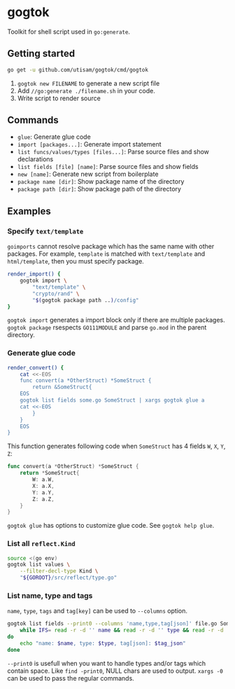 # gogtok

Toolkit for shell script used in `go:generate`.

## Getting started

```bash
go get -u github.com/utisam/gogtok/cmd/gogtok
```

1. `gogtok new FILENAME` to generate a new script file
2. Add `//go:generate ./filename.sh` in your code.
3. Write script to render source

## Commands

* `glue`: Generate glue code
* `import [packages...]`: Generate import statement
* `list funcs/values/types [files...]`: Parse source files and show declarations
* `list fields [file] [name]`: Parse source files and show fields
* `new [name]`: Generate new script from boilerplate
* `package name [dir]`: Show package name of the directory
* `package path [dir]`: Show package path of the directory

## Examples

### Specify `text/template`

`goimports` cannot resolve package which has the same name with other packages.
For example, `template` is matched with `text/template` and `html/template`,
then you must specify package.

```bash
render_import() {
    gogtok import \
        "text/template" \
        "crypto/rand" \
        "$(gogtok package path ..)/config"
}
```

`gogtok import` generates a import block only if there are multiple packages.
`gogtok package` rsespects `GO111MODULE` and parse `go.mod` in the parent directory.

### Generate glue code

```bash
render_convert() {
    cat <<-EOS
    func convert(a *OtherStruct) *SomeStruct {
        return &SomeStruct{
    EOS
    gogtok list fields some.go SomeStruct | xargs gogtok glue a
    cat <<-EOS
        }
    }
    EOS
}
```

This function generates following code when `SomeStruct` has 4 fields `W`, `X`, `Y`, `Z`:

```go
func convert(a *OtherStruct) *SomeStruct {
    return *SomeStruct{
        W: a.W,
        X: a.X,
        Y: a.Y,
        Z: a.Z,
    }
}
```

`gogtok glue` has options to customize glue code. See `gogtok help glue`.

### List all `reflect.Kind`

```bash
source <(go env)
gogtok list values \
    --filter-decl-type Kind \
    "${GOROOT}/src/reflect/type.go"
```

### List name, type and tags

`name`, `type`, `tags` and `tag[key]` can be used to `--columns` option.

```bash
gogtok list fields --print0 --columns 'name,type,tag[json]' file.go SomeStruct | \
    while IFS= read -r -d '' name && read -r -d '' type && read -r -d '' tag_json
do
    echo "name: $name, type: $type, tag[json]: $tag_json"
done
```

`--print0` is usefull when you want to handle types and/or tags which contain space.
Like `find -print0`, NULL chars are used to output.
`xargs -0` can be used to pass the regular commands.
